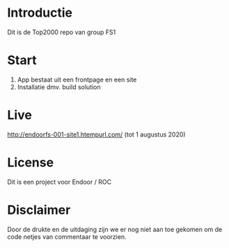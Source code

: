 # Introductie
Dit is de Top2000 repo van group FS1

# Start
1. App bestaat uit een frontpage en een site
2. Installatie dmv. build solution

# Live
http://endoorfs-001-site1.htempurl.com/
(tot 1 augustus 2020)

# License
Dit is een project voor Endoor / ROC

# Disclaimer
Door de drukte en de uitdaging zijn we er nog niet aan toe gekomen om de code netjes van commentaar te voorzien.